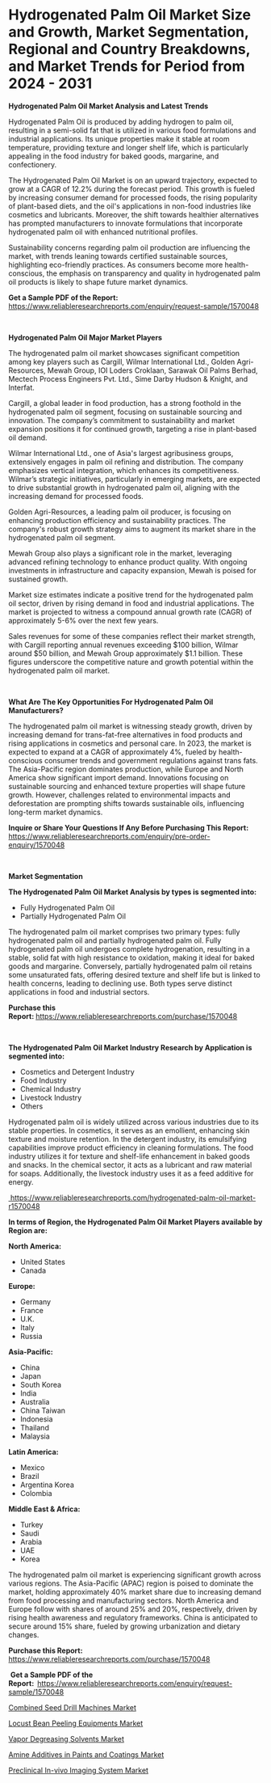 <p><h1>Hydrogenated Palm Oil Market Size and Growth, Market Segmentation, Regional and Country Breakdowns, and Market Trends for Period from 2024 -  2031</h1></p><p><strong>Hydrogenated Palm Oil Market Analysis and Latest Trends</strong></p>
<p><p>Hydrogenated Palm Oil is produced by adding hydrogen to palm oil, resulting in a semi-solid fat that is utilized in various food formulations and industrial applications. Its unique properties make it stable at room temperature, providing texture and longer shelf life, which is particularly appealing in the food industry for baked goods, margarine, and confectionery.</p><p>The Hydrogenated Palm Oil Market is on an upward trajectory, expected to grow at a CAGR of 12.2% during the forecast period. This growth is fueled by increasing consumer demand for processed foods, the rising popularity of plant-based diets, and the oil's applications in non-food industries like cosmetics and lubricants. Moreover, the shift towards healthier alternatives has prompted manufacturers to innovate formulations that incorporate hydrogenated palm oil with enhanced nutritional profiles. </p><p>Sustainability concerns regarding palm oil production are influencing the market, with trends leaning towards certified sustainable sources, highlighting eco-friendly practices. As consumers become more health-conscious, the emphasis on transparency and quality in hydrogenated palm oil products is likely to shape future market dynamics.</p></p>
<p><strong>Get a Sample PDF of the Report:&nbsp;</strong> <a href="https://www.reliableresearchreports.com/enquiry/request-sample/1570048?utm_campaign=36&utm_medium=2&utm_source=Github&utm_content=ia&utm_term=14102024&utm_id=hydrogenated-palm-oil">https://www.reliableresearchreports.com/enquiry/request-sample/1570048</a></p>
<p>&nbsp;</p>
<p><strong>Hydrogenated Palm Oil Major Market Players</strong></p>
<p><p>The hydrogenated palm oil market showcases significant competition among key players such as Cargill, Wilmar International Ltd., Golden Agri-Resources, Mewah Group, IOI Loders Croklaan, Sarawak Oil Palms Berhad, Mectech Process Engineers Pvt. Ltd., Sime Darby Hudson & Knight, and Interfat. </p><p>Cargill, a global leader in food production, has a strong foothold in the hydrogenated palm oil segment, focusing on sustainable sourcing and innovation. The company’s commitment to sustainability and market expansion positions it for continued growth, targeting a rise in plant-based oil demand. </p><p>Wilmar International Ltd., one of Asia's largest agribusiness groups, extensively engages in palm oil refining and distribution. The company emphasizes vertical integration, which enhances its competitiveness. Wilmar’s strategic initiatives, particularly in emerging markets, are expected to drive substantial growth in hydrogenated palm oil, aligning with the increasing demand for processed foods.</p><p>Golden Agri-Resources, a leading palm oil producer, is focusing on enhancing production efficiency and sustainability practices. The company's robust growth strategy aims to augment its market share in the hydrogenated palm oil segment.</p><p>Mewah Group also plays a significant role in the market, leveraging advanced refining technology to enhance product quality. With ongoing investments in infrastructure and capacity expansion, Mewah is poised for sustained growth.</p><p>Market size estimates indicate a positive trend for the hydrogenated palm oil sector, driven by rising demand in food and industrial applications. The market is projected to witness a compound annual growth rate (CAGR) of approximately 5-6% over the next few years.</p><p>Sales revenues for some of these companies reflect their market strength, with Cargill reporting annual revenues exceeding $100 billion, Wilmar around $50 billion, and Mewah Group approximately $1.1 billion. These figures underscore the competitive nature and growth potential within the hydrogenated palm oil market.</p></p>
<p>&nbsp;</p>
<p><strong>What Are The Key Opportunities For Hydrogenated Palm Oil Manufacturers?</strong></p>
<p><p>The hydrogenated palm oil market is witnessing steady growth, driven by increasing demand for trans-fat-free alternatives in food products and rising applications in cosmetics and personal care. In 2023, the market is expected to expand at a CAGR of approximately 4%, fueled by health-conscious consumer trends and government regulations against trans fats. The Asia-Pacific region dominates production, while Europe and North America show significant import demand. Innovations focusing on sustainable sourcing and enhanced texture properties will shape future growth. However, challenges related to environmental impacts and deforestation are prompting shifts towards sustainable oils, influencing long-term market dynamics.</p></p>
<p><strong>Inquire or Share Your Questions If Any Before Purchasing This Report:</strong> <a href="https://www.reliableresearchreports.com/enquiry/pre-order-enquiry/1570048?utm_campaign=36&utm_medium=2&utm_source=Github&utm_content=ia&utm_term=14102024&utm_id=hydrogenated-palm-oil">https://www.reliableresearchreports.com/enquiry/pre-order-enquiry/1570048</a></p>
<p>&nbsp;</p>
<p><strong>Market Segmentation</strong></p>
<p><strong>The Hydrogenated Palm Oil Market Analysis by types is segmented into:</strong></p>
<p><ul><li>Fully Hydrogenated Palm Oil</li><li>Partially Hydrogenated Palm Oil</li></ul></p>
<p><p>The hydrogenated palm oil market comprises two primary types: fully hydrogenated palm oil and partially hydrogenated palm oil. Fully hydrogenated palm oil undergoes complete hydrogenation, resulting in a stable, solid fat with high resistance to oxidation, making it ideal for baked goods and margarine. Conversely, partially hydrogenated palm oil retains some unsaturated fats, offering desired texture and shelf life but is linked to health concerns, leading to declining use. Both types serve distinct applications in food and industrial sectors.</p></p>
<p><strong>Purchase this Report:&nbsp;</strong><a href="https://www.reliableresearchreports.com/purchase/1570048?utm_campaign=36&utm_medium=2&utm_source=Github&utm_content=ia&utm_term=14102024&utm_id=hydrogenated-palm-oil">https://www.reliableresearchreports.com/purchase/1570048</a></p>
<p>&nbsp;</p>
<p><strong>The Hydrogenated Palm Oil Market Industry Research by Application is segmented into:</strong></p>
<p><ul><li>Cosmetics and Detergent Industry</li><li>Food Industry</li><li>Chemical Industry</li><li>Livestock Industry</li><li>Others</li></ul></p>
<p><p>Hydrogenated palm oil is widely utilized across various industries due to its stable properties. In cosmetics, it serves as an emollient, enhancing skin texture and moisture retention. In the detergent industry, its emulsifying capabilities improve product efficiency in cleaning formulations. The food industry utilizes it for texture and shelf-life enhancement in baked goods and snacks. In the chemical sector, it acts as a lubricant and raw material for soaps. Additionally, the livestock industry uses it as a feed additive for energy.</p></p>
<p><a href="https://www.reliableresearchreports.com/hydrogenated-palm-oil-market-r1570048?utm_campaign=36&utm_medium=2&utm_source=Github&utm_content=ia&utm_term=14102024&utm_id=hydrogenated-palm-oil">&nbsp;https://www.reliableresearchreports.com/hydrogenated-palm-oil-market-r1570048</a></p>
<p><strong>In terms of Region, the Hydrogenated Palm Oil Market Players available by Region are:</strong></p>
<p>
    <p> <strong> North America: </strong>
        <ul>
            <li>United States</li>
            <li>Canada</li>
        </ul>
        </p> 
    <p> <strong> Europe: </strong>
        <ul>
            <li>Germany</li>
            <li>France</li>
            <li>U.K.</li>
            <li>Italy</li>
            <li>Russia</li>
        </ul>
        </p> 
    <p> <strong> Asia-Pacific: </strong>
        <ul>
            <li>China</li>
            <li>Japan</li>
            <li>South Korea</li>
            <li>India</li>
            <li>Australia</li>
            <li>China Taiwan</li>
            <li>Indonesia</li>
            <li>Thailand</li>
            <li>Malaysia</li>
        </ul>
        </p> 
    <p> <strong> Latin America: </strong>
        <ul>
            <li>Mexico</li>
            <li>Brazil</li>
            <li>Argentina Korea</li>
            <li>Colombia</li>
        </ul>
        </p> 
    <p> <strong> Middle East & Africa: </strong>
        <ul>
            <li>Turkey</li>
            <li>Saudi</li>
            <li>Arabia</li>
            <li>UAE</li>
            <li>Korea</li>
        </ul>
    </p>
    </p>
<p><p>The hydrogenated palm oil market is experiencing significant growth across various regions. The Asia-Pacific (APAC) region is poised to dominate the market, holding approximately 40% market share due to increasing demand from food processing and manufacturing sectors. North America and Europe follow with shares of around 25% and 20%, respectively, driven by rising health awareness and regulatory frameworks. China is anticipated to secure around 15% share, fueled by growing urbanization and dietary changes.</p></p>
<p><strong>Purchase this Report: </strong><a href="https://www.reliableresearchreports.com/purchase/1570048?utm_campaign=36&utm_medium=2&utm_source=Github&utm_content=ia&utm_term=14102024&utm_id=hydrogenated-palm-oil">https://www.reliableresearchreports.com/purchase/1570048</a></p>
<p>&nbsp;<strong>Get a Sample PDF of the Report:&nbsp;&nbsp;</strong><a href="https://www.reliableresearchreports.com/enquiry/request-sample/1570048?utm_campaign=36&utm_medium=2&utm_source=Github&utm_content=ia&utm_term=14102024&utm_id=hydrogenated-palm-oil">https://www.reliableresearchreports.com/enquiry/request-sample/1570048</a></p>
<p><strong></strong></p>
<p><p><a href="https://www.linkedin.com/pulse/in-depth-analysis-global-combined-seed-drill-machines-market-glthf?utm_campaign=36&utm_medium=2&utm_source=Github&utm_content=ia&utm_term=14102024&utm_id=hydrogenated-palm-oil">Combined Seed Drill Machines Market</a></p><p><a href="https://www.linkedin.com/pulse/global-perspectives-locust-bean-peeling-equipments-market-hagce?trk=public_post_embed_feed-article-content&utm_campaign=36&utm_medium=2&utm_source=Github&utm_content=ia&utm_term=14102024&utm_id=hydrogenated-palm-oil">Locust Bean Peeling Equipments Market</a></p><p><a href="https://github.com/GRUBBSCHARLES/Market-Research-Report-List-1/blob/main/vapor-degreasing-solvents-market.md?utm_campaign=36&utm_medium=2&utm_source=Github&utm_content=ia&utm_term=14102024&utm_id=hydrogenated-palm-oil">Vapor Degreasing Solvents Market</a></p><p><a href="https://github.com/AngelaWalsh696/Market-Research-Report-List-1/blob/main/amine-additives-in-paints-and-coatings-market.md?utm_campaign=36&utm_medium=2&utm_source=Github&utm_content=ia&utm_term=14102024&utm_id=hydrogenated-palm-oil">Amine Additives in Paints and Coatings Market</a></p><p><a href="https://www.linkedin.com/pulse/preclinical-in-vivo-imaging-system-market-global-trends-4arcf?utm_campaign=36&utm_medium=2&utm_source=Github&utm_content=ia&utm_term=14102024&utm_id=hydrogenated-palm-oil">Preclinical In-vivo Imaging System Market</a></p></p>
